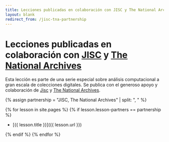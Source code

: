 ```yaml
---
title: Lecciones publicadas en colaboración con JISC y The National Archives
layout: blank
redirect_from: /jisc-tna-partnership
---
```


# Lecciones publicadas en colaboración con [JISC](https://www.jisc.ac.uk/) y [The National Archives](https://www.nationalarchives.gov.uk/)

<!-- Partnership blurb -->
Esta lección es parte de una serie especial sobre análisis computacional a gran escala de colecciones digitales. Se publica con el generoso apoyo y colaboración de [Jisc](https://www.jisc.ac.uk/) y [The National Archives](https://www.nationalarchives.gov.uk/).

<!-- Defines an array to find the lessons that are part of the partnership -->
{% assign partnership = "JISC, The National Archives" | split: ", " %}

<!-- Loops through the lessons to find the ones that are part of the partnership -->
{% for lesson in site.pages %}
{% if lesson.lesson-partners == partnership %}

- [{{ lesson.title }}]({{ lesson.url }})

{% endif %}
{% endfor %}
